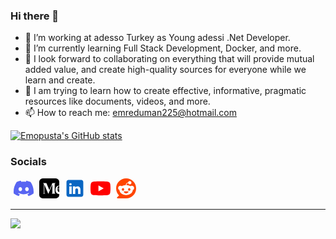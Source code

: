 ### Hi there 👋

- 🔭 I’m working at adesso Turkey as Young adessi .Net Developer.
- 🌱 I’m currently learning Full Stack Development, Docker, and more.
- 👯 I look forward to collaborating on everything that will provide mutual added value, and create high-quality sources for everyone while we learn and create.
- 📄 I am trying to learn how to create effective, informative, pragmatic resources like documents, videos, and more.
- 📫 How to reach me: emreduman225@hotmail.com

<a href="http://www.github.com/Emopusta"><img src="https://github-readme-stats.vercel.app/api?username=Emopusta&show_icons=true&hide=&count_private=true&title_color=0891b2&text_color=ffffff&icon_color=0891b2&bg_color=1c1917&hide_border=true&show_icons=true" alt="Emopusta's GitHub stats" /></a>

### Socials

<p align="left"> 
<a href="https://discord.com/users/emopusta" target="_blank" rel="noreferrer"><svg role="img" viewBox="0 0 24 24" width="32" height="32" style="margin-left:5px" xmlns="http://www.w3.org/2000/svg"><title>Discord</title><path fill="#5865F2" d="M20.317 4.3698a19.7913 19.7913 0 00-4.8851-1.5152.0741.0741 0 00-.0785.0371c-.211.3753-.4447.8648-.6083 1.2495-1.8447-.2762-3.68-.2762-5.4868 0-.1636-.3933-.4058-.8742-.6177-1.2495a.077.077 0 00-.0785-.037 19.7363 19.7363 0 00-4.8852 1.515.0699.0699 0 00-.0321.0277C.5334 9.0458-.319 13.5799.0992 18.0578a.0824.0824 0 00.0312.0561c2.0528 1.5076 4.0413 2.4228 5.9929 3.0294a.0777.0777 0 00.0842-.0276c.4616-.6304.8731-1.2952 1.226-1.9942a.076.076 0 00-.0416-.1057c-.6528-.2476-1.2743-.5495-1.8722-.8923a.077.077 0 01-.0076-.1277c.1258-.0943.2517-.1923.3718-.2914a.0743.0743 0 01.0776-.0105c3.9278 1.7933 8.18 1.7933 12.0614 0a.0739.0739 0 01.0785.0095c.1202.099.246.1981.3728.2924a.077.077 0 01-.0066.1276 12.2986 12.2986 0 01-1.873.8914.0766.0766 0 00-.0407.1067c.3604.698.7719 1.3628 1.225 1.9932a.076.076 0 00.0842.0286c1.961-.6067 3.9495-1.5219 6.0023-3.0294a.077.077 0 00.0313-.0552c.5004-5.177-.8382-9.6739-3.5485-13.6604a.061.061 0 00-.0312-.0286zM8.02 15.3312c-1.1825 0-2.1569-1.0857-2.1569-2.419 0-1.3332.9555-2.4189 2.157-2.4189 1.2108 0 2.1757 1.0952 2.1568 2.419 0 1.3332-.9555 2.4189-2.1569 2.4189zm7.9748 0c-1.1825 0-2.1569-1.0857-2.1569-2.419 0-1.3332.9554-2.4189 2.1569-2.4189 1.2108 0 2.1757 1.0952 2.1568 2.419 0 1.3332-.946 2.4189-2.1568 2.4189Z"/></svg></a>
<a href="https://medium.com/@Emopusta" target="_blank"><svg role="img" viewBox="0 0 24 24" width="32" height="32" style="margin-left:5px" xmlns="http://www.w3.org/2000/svg"><title>Medium</title><path d="M4.21 0A4.201 4.201 0 0 0 0 4.21v15.58A4.201 4.201 0 0 0 4.21 24h15.58A4.201 4.201 0 0 0 24 19.79v-1.093c-.137.013-.278.02-.422.02-2.577 0-4.027-2.146-4.09-4.832a7.592 7.592 0 0 1 .022-.708c.093-1.186.475-2.241 1.105-3.022a3.885 3.885 0 0 1 1.395-1.1c.468-.237 1.127-.367 1.664-.367h.023c.101 0 .202.004.303.01V4.211A4.201 4.201 0 0 0 19.79 0Zm.198 5.583h4.165l3.588 8.435 3.59-8.435h3.864v.146l-.019.004c-.705.16-1.063.397-1.063 1.254h-.003l.003 10.274c.06.676.424.885 1.063 1.03l.02.004v.145h-4.923v-.145l.019-.005c.639-.144.994-.353 1.054-1.03V7.267l-4.745 11.15h-.261L6.15 7.569v9.445c0 .857.358 1.094 1.063 1.253l.02.004v.147H4.405v-.147l.019-.004c.705-.16 1.065-.397 1.065-1.253V6.987c0-.857-.358-1.094-1.064-1.254l-.018-.004zm19.25 3.668c-1.086.023-1.733 1.323-1.813 3.124H24V9.298a1.378 1.378 0 0 0-.342-.047Zm-1.862 3.632c-.1 1.756.86 3.239 2.204 3.634v-3.634z"/></svg></a> 
<a href="https://www.linkedin.com/in/emreduman-emopusta" target="_blank" rel="noreferrer"><svg xmlns="http://www.w3.org/2000/svg" viewBox="0 0 50 50" width="32" height="32" style="margin-left:5px">
    <path fill="#0a66c2" d="M41,4H9C6.24,4,4,6.24,4,9v32c0,2.76,2.24,5,5,5h32c2.76,0,5-2.24,5-5V9C46,6.24,43.76,4,41,4z M17,20v19h-6V20H17z M11,14.47c0-1.4,1.2-2.47,3-2.47s2.93,1.07,3,2.47c0,1.4-1.12,2.53-3,2.53C12.2,17,11,15.87,11,14.47z M39,39h-6c0,0,0-9.26,0-10 c0-2-1-4-3.5-4.04h-0.08C27,24.96,26,27.02,26,29c0,0.91,0,10,0,10h-6V20h6v2.56c0,0,1.93-2.56,5.81-2.56 c3.97,0,7.19,2.73,7.19,8.26V39z"></path>
</svg></a>
<a href="https://www.youtube.com/@emreduman225" target="_blank" rel="noreferrer"><svg role="img" viewBox="0 0 24 24" width="32" height="32" style="margin-left:5px" xmlns="http://www.w3.org/2000/svg"><title>YouTube</title><path fill="#FF0000" d="M23.498 6.186a3.016 3.016 0 0 0-2.122-2.136C19.505 3.545 12 3.545 12 3.545s-7.505 0-9.377.505A3.017 3.017 0 0 0 .502 6.186C0 8.07 0 12 0 12s0 3.93.502 5.814a3.016 3.016 0 0 0 2.122 2.136c1.871.505 9.376.505 9.376.505s7.505 0 9.377-.505a3.015 3.015 0 0 0 2.122-2.136C24 15.93 24 12 24 12s0-3.93-.502-5.814zM9.545 15.568V8.432L15.818 12l-6.273 3.568z"/></svg></a>
<a href="https://www.reddit.com/user/Emopusta/" target="_blank" rel="noreferrer"><svg role="img" viewBox="0 0 24 24" width="32" height="32" style="margin-left:5px" xmlns="http://www.w3.org/2000/svg"><title>Reddit</title><path fill="#FF4500" d="M12 0C5.373 0 0 5.373 0 12c0 3.314 1.343 6.314 3.515 8.485l-2.286 2.286C.775 23.225 1.097 24 1.738 24H12c6.627 0 12-5.373 12-12S18.627 0 12 0Zm4.388 3.199c1.104 0 1.999.895 1.999 1.999 0 1.105-.895 2-1.999 2-.946 0-1.739-.657-1.947-1.539v.002c-1.147.162-2.032 1.15-2.032 2.341v.007c1.776.067 3.4.567 4.686 1.363.473-.363 1.064-.58 1.707-.58 1.547 0 2.802 1.254 2.802 2.802 0 1.117-.655 2.081-1.601 2.531-.088 3.256-3.637 5.876-7.997 5.876-4.361 0-7.905-2.617-7.998-5.87-.954-.447-1.614-1.415-1.614-2.538 0-1.548 1.255-2.802 2.803-2.802.645 0 1.239.218 1.712.585 1.275-.79 2.881-1.291 4.64-1.365v-.01c0-1.663 1.263-3.034 2.88-3.207.188-.911.993-1.595 1.959-1.595Zm-8.085 8.376c-.784 0-1.459.78-1.506 1.797-.047 1.016.64 1.429 1.426 1.429.786 0 1.371-.369 1.418-1.385.047-1.017-.553-1.841-1.338-1.841Zm7.406 0c-.786 0-1.385.824-1.338 1.841.047 1.017.634 1.385 1.418 1.385.785 0 1.473-.413 1.426-1.429-.046-1.017-.721-1.797-1.506-1.797Zm-3.703 4.013c-.974 0-1.907.048-2.77.135-.147.015-.241.168-.183.305.483 1.154 1.622 1.964 2.953 1.964 1.33 0 2.47-.81 2.953-1.964.057-.137-.037-.29-.184-.305-.863-.087-1.795-.135-2.769-.135Z"/></svg></a>
</p>
<hr>

![](https://komarev.com/ghpvc/?username=Emopusta&label=PROFILE+VIEWS&style=plastic&abbreviated=true&color=brightgreen)
